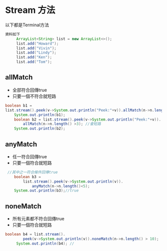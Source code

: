 # Stream 方法
以下都是Terminal方法

```java
資料如下
	 ArrayList<String> list = new ArrayList<>();
	 list.add("Howard");
	 list.add("Vivin");
	 list.add("Lindy");
	 list.add("Ken");
	 list.add("Tom");
```
## allMatch 
* 全部符合回傳true
* 只要一個不符合就短路
```java
boolean b1 = 
list.stream().peek(v->System.out.println("Peek:"+v)).allMatch(n->n.length() >2); //不會短路
	System.out.println(b1);
	boolean b2 = list.stream().peek(v->System.out.println("Peek:"+v)).
		allMatch(n->n.length() >3); //會短路
	System.out.println(b2);
```
## anyMatch
* 任一符合回傳true
* 只要一個符合就短路
```java
 //其中之一符合條件回傳true
	boolean b3 = 
		list.stream().peek(v->System.out.println(v)).
			anyMatch(n->n.length()<5);
	System.out.println(b3);//true
```
## noneMatch
* 所有元素都不符合回傳true
* 只要一個符合就短路
```java
boolean b4 = list.stream().
		peek(v->System.out.println(v)).noneMatch(n->n.length() > 10);
	 System.out.println(b4); //
```
